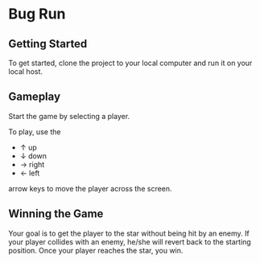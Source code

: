 # Bug Run

## Getting Started

To get started, clone the project to your local computer and run it on your local host.

## Gameplay

Start the game by selecting a player.

To play, use the

* ↑ up
* ↓ down
* → right
* ← left

arrow keys to move the player across the screen.

## Winning the Game

Your goal is to get the player to the star without being hit by an enemy. If your player collides with an enemy, he/she will revert back to the starting position. Once your player reaches the star, you win.